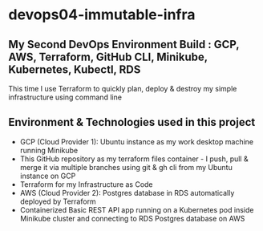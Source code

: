 # devops04-immutable-infra
## My Second DevOps Environment Build : GCP, AWS, Terraform, GitHub CLI, Minikube, Kubernetes, Kubectl, RDS

This time I use Terraform to quickly plan, deploy & destroy my simple infrastructure using command line

## Environment & Technologies used in this project
* GCP (Cloud Provider 1): Ubuntu instance as my work desktop machine running Minikube
* This GitHub repository as my terraform files container - I push, pull & merge it via multiple branches using git & gh cli from my Ubuntu instance on GCP
* Terraform for my Infrastructure as Code
* AWS (Cloud Provider 2): Postgres database in RDS automatically deployed by Terraform
* Containerized Basic REST API app running on a Kubernetes pod inside Minikube cluster and connecting to RDS Postgres database on AWS
